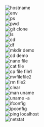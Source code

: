 ![hostname](https://github.com/UsuarioDelNet/EngineeringDesign6/blob/main/Labs/Lab2/SourcesLab2/hostname.png) <br/>
![env](https://github.com/UsuarioDelNet/EngineeringDesign6/blob/main/Labs/Lab2/SourcesLab2/env.png)<br/>
![ps](https://github.com/UsuarioDelNet/EngineeringDesign6/blob/main/Labs/Lab2/SourcesLab2/ps.png)<br/>
![pwd](https://github.com/UsuarioDelNet/EngineeringDesign6/blob/main/Labs/Lab2/SourcesLab2/pwd.png)<br/>
![git clone](https://github.com/UsuarioDelNet/EngineeringDesign6/blob/main/Labs/Lab2/SourcesLab2/gitclone.png)<br/>
![ls](https://github.com/UsuarioDelNet/EngineeringDesign6/blob/main/Labs/Lab2/SourcesLab2/ls.png)<br/>
![cd](https://github.com/UsuarioDelNet/EngineeringDesign6/blob/main/Labs/Lab2/SourcesLab2/cd.png)<br/>
![df](https://github.com/UsuarioDelNet/EngineeringDesign6/blob/main/Labs/Lab2/SourcesLab2/df.png)<br/>
![mkdir demo](https://github.com/UsuarioDelNet/EngineeringDesign6/blob/main/Labs/Lab2/SourcesLab2/mkdirdemo.png)<br/>
![cd demo](https://github.com/UsuarioDelNet/EngineeringDesign6/blob/main/Labs/Lab2/SourcesLab2/cddemo.png)<br/>
![nano file](https://github.com/UsuarioDelNet/EngineeringDesign6/blob/main/Labs/Lab2/SourcesLab2/nanofile.png)<br/>
![cat file](https://github.com/UsuarioDelNet/EngineeringDesign6/blob/main/Labs/Lab2/SourcesLab2/catfile.png)<br/>
![cp file file1](https://github.com/UsuarioDelNet/EngineeringDesign6/blob/main/Labs/Lab2/SourcesLab2/file1.png)<br/>
![mvfilefile2](https://github.com/UsuarioDelNet/EngineeringDesign6/blob/main/Labs/Lab2/SourcesLab2/file2.png)<br/>
![rm file2](https://github.com/UsuarioDelNet/EngineeringDesign6/blob/main/Labs/Lab2/SourcesLab2/file2gon.png)<br/>
![clear](https://github.com/UsuarioDelNet/EngineeringDesign6/blob/main/Labs/Lab2/SourcesLab2/clear.png)<br/>
![man uname](https://github.com/UsuarioDelNet/EngineeringDesign6/blob/main/Labs/Lab2/SourcesLab2/manuname.png)<br/>
![uname -a](https://github.com/UsuarioDelNet/EngineeringDesign6/blob/main/Labs/Lab2/SourcesLab2/unamea.png)<br/>
![ifconfig](https://github.com/UsuarioDelNet/EngineeringDesign6/blob/main/Labs/Lab2/SourcesLab2/ifconfig.png)<br/>
![ipconfig](https://github.com/UsuarioDelNet/EngineeringDesign6/blob/main/Labs/Lab2/SourcesLab2/ipconfig.png)<br/>
![ping localhost](https://github.com/UsuarioDelNet/EngineeringDesign6/blob/main/Labs/Lab2/SourcesLab2/pinglocalhost.png)<br/>
![netstat](https://github.com/UsuarioDelNet/EngineeringDesign6/blob/main/Labs/Lab2/SourcesLab2/netstat.png)<br/>

